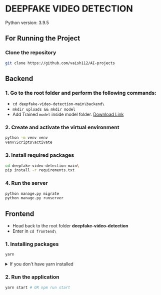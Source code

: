 # DEEPFAKE VIDEO DETECTION

Python version: 3.9.5

## For Running the Project

### Clone the repository

```bash
git clone https://github.com/vaish112/AI-projects
```

## Backend

### 1. Go to the root folder and perform the following commands:

- `cd deepfake-video-detection-main\backend\`
- `mkdir uploads && mkdir model`
- Add Trained `model` inside model folder. [Download Link](https://drive.google.com/file/d/1HGHSCCW3TwjWjXc36PBr0KCYP56Py-ew/view?usp=sharing)

### 2. Create and activate the virtual environment

```bash
python -m venv venv
venv\Scripts\activate
```

### 3. Install required packages

```bash
cd deepfake-video-detection-main\
pip install -r requirements.txt
```

### 4. Run the server

```bash
python manage.py migrate
python manage.py runserver
```

## Frontend

- Head back to the root folder **deepfake-video-detection**
- Enter in `cd frontend\`

### 1. Installing packages

```bash
yarn
```

<details><summary>If you don't have yarn installed</summary>
<p>

```bash
npm i
```

> Remove **yarn.lock** as you will already have **package.lock**

</p>
</details>

### 2. Run the application

```bash
yarn start # OR npm run start
```
